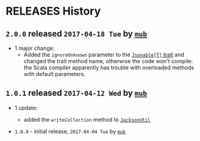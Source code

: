# RELEASES History

## `2.0.0` released `2017-04-18 Tue` by [`mub`](https://github.com/mub)
* 1 major change:
    * Added the `ignoreUnknown` parameter to the [`Jsonable[T]` trait](https://github.com/eBayDataMeta/DataMeta-domScala/blob/master/ser/jackson/fasterxml/src/main/scala/org/ebay/datameta/ser/jackson/fasterxml/Jsonable.scala) and changed the trait method name, otherwise the code won't compile: the Scala compiler apparently 
    has trouble with overloaded methods with default parameters. 

## `1.0.1` released `2017-04-12 Wed` by [`mub`](https://github.com/mub)
* 1 update:
    * added the `writeCollection` method to [`JacksonUtil`](https://github.com/eBayDataMeta/DataMeta-domScala/blob/master/ser/jackson/fasterxml/src/main/scala/org/ebay/datameta/ser/jackson/fasterxml/JacksonUtil.scala) 
        
* `1.0.0` - initial release, `2017-04-04 Tue` by [`mub`](http://github.com/mub)
